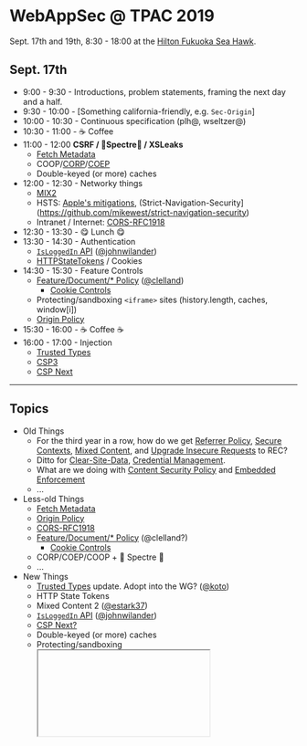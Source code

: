 # WebAppSec @ TPAC 2019

Sept. 17th and 19th, 8:30 - 18:00 at the [Hilton Fukuoka Sea Hawk](https://www3.hilton.com/en/hotels/japan/hilton-fukuoka-sea-hawk-FUKHIHI/index.html).

## Sept. 17th

* 9:00 - 9:30 - Introductions, problem statements, framing the next day and a half.
* 9:30 - 10:00 - [Something california-friendly, e.g. `Sec-Origin`]
* 10:00 - 10:30 - Continuous specification (plh@, wseltzer@)
* 10:30 - 11:00 - ☕ Coffee
* 11:00 - 12:00 **CSRF / 👻Spectre👻 / XSLeaks**
  * [Fetch Metadata](https://github.com/w3c/webappsec-fetch-metadata)
  * COOP/[CORP](https://fetch.spec.whatwg.org/#cross-origin-resource-policy-header)/[COEP](https://github.com/mikewest/corpp)
  * Double-keyed (or more) caches
* 12:00 - 12:30 - Networky things
  * [MIX2](https://w3c.github.io/webappsec-mixed-content/level2.html)
  * HSTS: [Apple's mitigations](https://webkit.org/blog/8146/protecting-against-hsts-abuse/), (Strict-Navigation-Security](https://github.com/mikewest/strict-navigation-security)
  * Intranet / Internet: [CORS-RFC1918](https://wicg.github.io/cors-rfc1918/)
* 12:30 - 13:30 - 😋 Lunch 😋
* 13:30 - 14:30 - Authentication
  * [`IsLoggedIn` API](https://lists.w3.org/Archives/Public/public-webappsec/2019Sep/0004.html) ([@johnwilander](https://github.com/johnwilander))
  * [HTTPStateTokens](https://github.com/mikewest/http-state-tokens) / Cookies
* 14:30 - 15:30 - Feature Controls
  * [Feature/Document/* Policy](https://www.w3.org/TR/feature-policy/) ([@clelland](https://github.com/clelland))
    * [Cookie Controls](https://github.com/w3c/webappsec-feature-policy/issues/85)
  * Protecting/sandboxing `<iframe>` sites (history.length, caches, window[i])
  * [Origin Policy](https://wicg.github.io/origin-policy/)
* 15:30 - 16:00 - ☕ Coffee ☕
* 16:00 - 17:00 - Injection
  * [Trusted Types](https://github.com/WICG/trusted-types)
  * [CSP3](https://github.com/w3c/webappsec-csp)
  * [CSP Next](https://github.com/mikewest/csp-next)

---

## Topics

* Old Things
    * For the third year in a row, how do we get [Referrer Policy](https://www.w3.org/TR/referrer-policy/), [Secure Contexts](https://www.w3.org/TR/secure-contexts/), [Mixed Content](https://www.w3.org/TR/mixed-content/), and [Upgrade Insecure Requests](https://www.w3.org/TR/upgrade-insecure-requests/) to REC?
    * Ditto for [Clear-Site-Data](https://www.w3.org/TR/clear-site-data/), [Credential Management](https://www.w3.org/TR/credential-management/).
    * What are we doing with [Content Security Policy](https://www.w3.org/TR/csp/) and [Embedded Enforcement](https://www.w3.org/TR/csp-embedded-enforcement/)
    * ...
* Less-old Things
    * [Fetch Metadata](https://www.w3.org/TR/fetch-metadata/)
    * [Origin Policy](https://wicg.github.io/origin-policy/)
    * [CORS-RFC1918](https://wicg.github.io/cors-rfc1918/)
    * [Feature/Document/* Policy](https://www.w3.org/TR/feature-policy/) (@clelland?)
        * [Cookie Controls](https://github.com/w3c/webappsec-feature-policy/issues/85)
    * CORP/COEP/COOP + 👻 Spectre 👻
    * ...
* New Things
    * [Trusted Types](https://github.com/WICG/trusted-types) update. Adopt into the WG? ([@koto](https://github.com/koto))
    * HTTP State Tokens
    * Mixed Content 2 ([@estark37](https://github.com/estark37))
    * [`IsLoggedIn` API](https://lists.w3.org/Archives/Public/public-webappsec/2019Sep/0004.html) ([@johnwilander](https://github.com/johnwilander))
    * [CSP Next?](https://github.com/mikewest/csp-next)
    * Double-keyed (or more) caches
    * Protecting/sandboxing <iframe> sites (history.length, caches, window[i])
    * `Sec-Origin` (@deian)
    * ...
* Process Things
    * [Charter](https://www.w3.org/2019/03/webappsec-2019-charter.html) still reasonable?
        * Putting privacy more clearly in scope and make browser privacy policies part of the security review process
    * [Evergreen standards](https://www.w3.org/wiki/Evergreen_Standards)?
    * Relationship with other groups (TAG, PING, HTTPbis, etc.)
    * Security reviews of upcoming features.
    * Various browsers' launch processes
    
Suggestions? https://github.com/w3c/webappsec/issues/555 would be a great place to make them.
